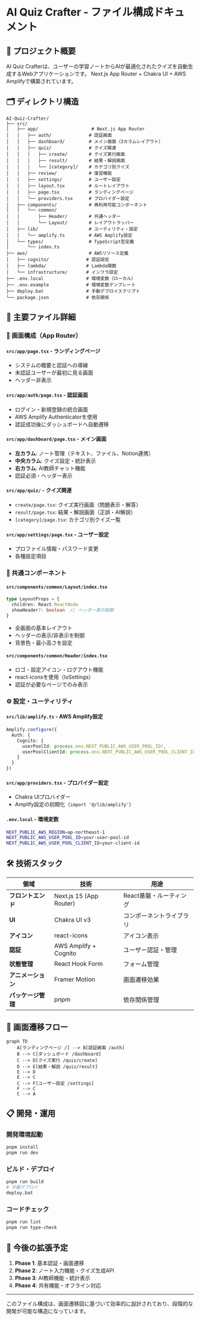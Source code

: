 # AI Quiz Crafter - ファイル構成ドキュメント

## 📁 プロジェクト概要

AI Quiz Crafterは、ユーザーの学習ノートからAIが最適化されたクイズを自動生成するWebアプリケーションです。
Next.js App Router + Chakra UI + AWS Amplifyで構築されています。

## 🗂️ ディレクトリ構造

```
AI-Quiz-Crafter/
├── src/
│   ├── app/                    # Next.js App Router
│   │   ├── auth/              # 認証画面
│   │   ├── dashboard/         # メイン画面（3カラムレイアウト）
│   │   ├── quiz/              # クイズ関連
│   │   │   ├── create/        # クイズ実行画面
│   │   │   ├── result/        # 結果・解説画面
│   │   │   └── [category]/    # カテゴリ別クイズ
│   │   ├── review/            # 復習機能
│   │   ├── settings/          # ユーザー設定
│   │   ├── layout.tsx         # ルートレイアウト
│   │   ├── page.tsx           # ランディングページ
│   │   └── providers.tsx      # プロバイダー設定
│   ├── components/            # 再利用可能コンポーネント
│   │   └── common/
│   │       ├── Header/        # 共通ヘッダー
│   │       └── Layout/        # レイアウトラッパー
│   ├── lib/                   # ユーティリティ・設定
│   │   └── amplify.ts         # AWS Amplify設定
│   └── types/                 # TypeScript型定義
│       └── index.ts
├── aws/                       # AWSリソース定義
│   ├── cognito/              # 認証設定
│   ├── lambda/               # Lambda関数
│   └── infrastructure/       # インフラ設定
├── .env.local                # 環境変数（ローカル）
├── .env.example              # 環境変数テンプレート
├── deploy.bat                # 手動デプロイスクリプト
└── package.json              # 依存関係
```

## 📄 主要ファイル詳細

### 🎯 画面構成（App Router）

#### `src/app/page.tsx` - ランディングページ
- システムの概要と認証への導線
- 未認証ユーザーが最初に見る画面
- ヘッダー非表示

#### `src/app/auth/page.tsx` - 認証画面  
- ログイン・新規登録の統合画面
- AWS Amplify Authenticatorを使用
- 認証成功後にダッシュボードへ自動遷移

#### `src/app/dashboard/page.tsx` - メイン画面
- **左カラム**: ノート管理（テキスト、ファイル、Notion連携）
- **中央カラム**: クイズ設定・統計表示
- **右カラム**: AI教師チャット機能
- 認証必須・ヘッダー表示

#### `src/app/quiz/` - クイズ関連
- `create/page.tsx`: クイズ実行画面（問題表示・解答）
- `result/page.tsx`: 結果・解説画面（正誤・AI解説）
- `[category]/page.tsx`: カテゴリ別クイズ一覧

#### `src/app/settings/page.tsx` - ユーザー設定
- プロファイル情報・パスワード変更
- 各種設定項目

### 🧩 共通コンポーネント

#### `src/components/common/Layout/index.tsx`
```typescript
type LayoutProps = {
  children: React.ReactNode
  showHeader?: boolean  // ヘッダー表示制御
}
```
- 全画面の基本レイアウト
- ヘッダーの表示/非表示を制御
- 背景色・最小高さを設定

#### `src/components/common/Header/index.tsx`
- ロゴ・設定アイコン・ログアウト機能
- react-iconsを使用（IoSettings）
- 認証が必要なページでのみ表示

### ⚙️ 設定・ユーティリティ

#### `src/lib/amplify.ts` - AWS Amplify設定
```typescript
Amplify.configure({
  Auth: {
    Cognito: {
      userPoolId: process.env.NEXT_PUBLIC_AWS_USER_POOL_ID!,
      userPoolClientId: process.env.NEXT_PUBLIC_AWS_USER_POOL_CLIENT_ID!,
    }
  }
})
```

#### `src/app/providers.tsx` - プロバイダー設定
- Chakra UIプロバイダー
- Amplify設定の初期化（`import '@/lib/amplify'`）

#### `.env.local` - 環境変数
```bash
NEXT_PUBLIC_AWS_REGION=ap-northeast-1
NEXT_PUBLIC_AWS_USER_POOL_ID=your-user-pool-id
NEXT_PUBLIC_AWS_USER_POOL_CLIENT_ID=your-client-id
```

## 🛠️ 技術スタック

| 領域 | 技術 | 用途 |
|------|------|------|
| **フロントエンド** | Next.js 15 (App Router) | React基盤・ルーティング |
| **UI** | Chakra UI v3 | コンポーネントライブラリ |
| **アイコン** | react-icons | アイコン表示 |
| **認証** | AWS Amplify + Cognito | ユーザー認証・管理 |
| **状態管理** | React Hook Form | フォーム管理 |
| **アニメーション** | Framer Motion | 画面遷移効果 |
| **パッケージ管理** | pnpm | 依存関係管理 |

## 🚀 画面遷移フロー

```mermaid
graph TD
    A[ランディングページ /] --> B[認証画面 /auth]
    B --> C[ダッシュボード /dashboard]
    C --> D[クイズ実行 /quiz/create]
    D --> E[結果・解説 /quiz/result]
    E --> D
    E --> C
    C --> F[ユーザー設定 /settings]
    F --> C
    C --> A
```

## 📋 開発・運用

### 開発環境起動
```bash
pnpm install
pnpm run dev
```

### ビルド・デプロイ
```bash
pnpm run build
# 手動デプロイ
deploy.bat
```

### コードチェック
```bash
pnpm run lint
pnpm run type-check
```

## 🔄 今後の拡張予定

1. **Phase 1**: 基本認証・画面遷移
2. **Phase 2**: ノート入力機能・クイズ生成API
3. **Phase 3**: AI教師機能・統計表示
4. **Phase 4**: 共有機能・オフライン対応

---

このファイル構成は、画面遷移図に基づいて効率的に設計されており、段階的な開発が可能な構造になっています。